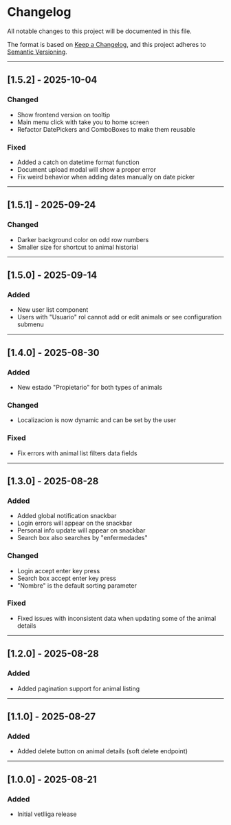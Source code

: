 # Changelog
All notable changes to this project will be documented in this file.

The format is based on [Keep a Changelog](https://keepachangelog.com/en/1.1.0/),
and this project adheres to [Semantic Versioning](https://semver.org/spec/v2.0.0.html).

---

## [1.5.2] - 2025-10-04
### Changed
- Show frontend version on tooltip
- Main menu click with take you to home screen
- Refactor DatePickers and ComboBoxes to make them reusable

### Fixed
- Added a catch on datetime format function
- Document upload modal will show a proper error
- Fix weird behavior when adding dates manually on date picker

---

## [1.5.1] - 2025-09-24
### Changed
- Darker background color on odd row numbers
- Smaller size for shortcut to animal historial

---

## [1.5.0] - 2025-09-14
### Added
- New user list component
- Users with "Usuario" rol cannot add or edit animals or see configuration submenu

---

## [1.4.0] - 2025-08-30
### Added
- New estado "Propietario" for both types of animals

### Changed
- Localizacion is now dynamic and can be set by the user

### Fixed
- Fix errors with animal list filters data fields

---

## [1.3.0] - 2025-08-28
### Added
- Added global notification snackbar
- Login errors will appear on the snackbar
- Personal info update will appear on snackbar
- Search box also searches by "enfermedades"

### Changed
- Login accept enter key press
- Search box accept enter key press
- "Nombre" is the default sorting parameter

### Fixed
- Fixed issues with inconsistent data when updating some of the animal details
---

## [1.2.0] - 2025-08-28
### Added
- Added pagination support for animal listing

---

## [1.1.0] - 2025-08-27
### Added
- Added delete button on animal details (soft delete endpoint)

---

## [1.0.0] - 2025-08-21
### Added
- Initial vetlliga release